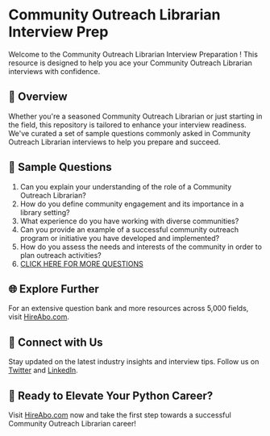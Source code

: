 # Community Outreach Librarian Interview Prep

Welcome to the Community Outreach Librarian Interview Preparation ! This resource is designed to help you ace your Community Outreach Librarian interviews with confidence.

## 🚀 Overview

Whether you're a seasoned Community Outreach Librarian or just starting in the field, this repository is tailored to enhance your interview readiness. We've curated a set of sample questions commonly asked in Community Outreach Librarian interviews to help you prepare and succeed.

## 📝 Sample Questions

1. Can you explain your understanding of the role of a Community Outreach Librarian?
2. How do you define community engagement and its importance in a library setting?
3. What experience do you have working with diverse communities?
4. Can you provide an example of a successful community outreach program or initiative you have developed and implemented?
5. How do you assess the needs and interests of the community in order to plan outreach activities?
6. [CLICK HERE FOR MORE QUESTIONS](https://hireabo.com/job/18_0_22/Community%20Outreach%20Librarian)

## 🌐 Explore Further

For an extensive question bank and more resources across 5,000 fields, visit [HireAbo.com](https://www.hireabo.com).

## 📱 Connect with Us

Stay updated on the latest industry insights and interview tips. Follow us on [Twitter](https://twitter.com/hireabo) and [LinkedIn](https://www.linkedin.com/in/hire-abo-3609972a8/).

## 🚀 Ready to Elevate Your Python Career?

Visit [HireAbo.com](https://www.hireabo.com) now and take the first step towards a successful Community Outreach Librarian career!
